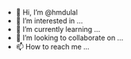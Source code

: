 - 👋 Hi, I’m @hmdulal
- 👀 I’m interested in ...
- 🌱 I’m currently learning ...
- 💞️ I’m looking to collaborate on ...
- 📫 How to reach me ...

<!---
hmdulal/hmdulal is a ✨ special ✨ repository because its `README.md` (this file) appears on your GitHub profile.
You can click the Preview link to take a look at your changes.
--->
